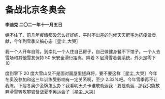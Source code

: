 # 备战北京冬奥会
**李迪克	二〇二一年十一月五日**

绷不住了，前几年疫情都没怎么好好练，平时不出差的时候天天肥宅为抗疫做贡献，今年到雪季又搞心态［星尘_大哭］

我一个人开车自驾，到崇礼一个人住自己房子，自己做健身餐不下馆子，一个人去雪场和其他雪友保持 50 米安全滑行距离，隔着 3 层滑雪着装系统，外头是零下 10

度到零下 20 度大雪山又不是面对面屋里搓麻将，要不要这样［星尘_大哭］今年冬奥没参加和这三年训练受影响有一定关系啊，至少 2.33%吧。今年雪季再不让我练，下届冬奥少金牌怎么办？我看明天关卡谁敢劝返我！要是劝返…那我只能放弃滑雪转攻攀岩备战夏季奥运会了［星尘_大哭］

